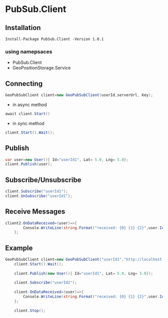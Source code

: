 # PubSub.Client

## Installation
```
Install-Package PubSub.Client -Version 1.0.1
```
### using namepsaces
- PubSub.Client
- GeoPositionStorage.Service


## Connecting
```csharp
GeoPubSubClient client=new GeoPubSubClient(userId,serverUrl, Key);
```
- in async method
```csharp
await client.Start()
```
- in sync method
```csharp
client.Start().Wait();
```

## Publish
```csharp
var user=new User(){ Id="userId1", Lat= 5.0, Lng= 5.0};
client.Publish(user);
```

## Subscribe/Unsubscribe
```csharp
client.Subscribe("userId1");
client.UnSubscribe("userId1");
```

## Receive Messages
``` csharp
client2.OnDataReceived=(user)=>{
		Console.WriteLine(string.Format("received: {0} {1} {2}",user.Id, user.Lat, user.Lng));
	};
```


## Example

```csharp
GeoPubSubClient client=new GeoPubSubClient("userId1","http://localhost:46358/signalr","0452f94e38809f822030bad50f");
	client.Start().Wait();
	
	client.Publish(new User(){ Id="userId1", Lat= 5.0, Lng= 5.0});
	
	client.Subscribe("userId2");
	
	client.OnDataReceived=(user)=>{
		Console.WriteLine(string.Format("received: {0} {1} {2}",user.Id, user.Lat, user.Lng));
	};
	
	client.Stop();
```